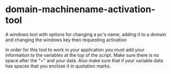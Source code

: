 # domain-machinename-activation-tool
A windows tool with options for changing a pc's name, adding it to a domain and changing the windows key then requesting activation

In order for this tool to work in your application you must add your information to the variables at the top of the script. Make sure there is no space after the "=" and your data. Also make sure that if your variable data has spaces that you enclose it in quotation marks.
